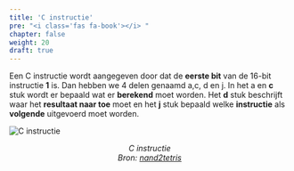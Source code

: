```yaml
---
title: 'C instructie'
pre: "<i class='fas fa-book'></i> "
chapter: false
weight: 20
draft: true
---
```


Een C instructie wordt aangegeven door dat de **eerste bit** van de 16-bit instructie **1** is. Dan hebben we 4 delen genaamd a,c, d en j. In het a en **c** stuk wordt er bepaald wat er **berekend** moet worden. Het **d** stuk beschrijft waar het **resultaat naar toe** moet en het **j** stuk bepaald welke **instructie** als **volgende** uitgevoerd moet worden. 

![C instructie](/images/C_instruction.png)
<div class="image_courtesy">
  C instructie </br>
  Bron: 
   <a href="https://b1391bd6-da3d-477d-8c01-38cdf774495a.filesusr.com/ugd/44046b_b2cad2eea33847869b86c541683551a7.pdf" target="_blank">nand2tetris</a>
</div>

<style>
  div.image_courtesy {
    text-align: center;
    font-size: 100%;
    font-style: italic;
  }
</style>